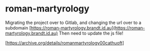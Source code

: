 # roman-martyrology

Migrating the project over to Gitlab, and changing the url over to a subdomain
[https://roman-martyrology.brandt.id.au](https://roman-martyrology.brandt.id.au)
Then need to update the js file!

[https://archive.org/details/romanmartyrology00cathuoft]

